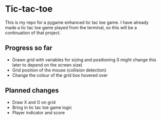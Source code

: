 # Tic-tac-toe
This is my repo for a pygame enhanced tic tac toe game. I have already made a tic tac toe game played from the terminal, so this will be a continuation of that project.

## Progress so far
* Drawn grid with variables for sizing and positioning (I might change this later to depend on the screen size)
* Grid position of the mouse (collision detection)
* Change the colour of the grid box hovered over

## Planned changes
* Draw X and O on grid
* Bring in tic tac toe game logic
* Player indicator and score